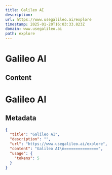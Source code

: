 ```yaml
---
title: Galileo AI
description: 
url: https://www.usegalileo.ai/explore
timestamp: 2025-01-20T16:03:33.823Z
domain: www.usegalileo.ai
path: explore
---
```


# Galileo AI



## Content

Galileo AI
===============

## Metadata

```json
{
  "title": "Galileo AI",
  "description": "",
  "url": "https://www.usegalileo.ai/explore",
  "content": "Galileo AI\n===============",
  "usage": {
    "tokens": 5
  }
}
```
